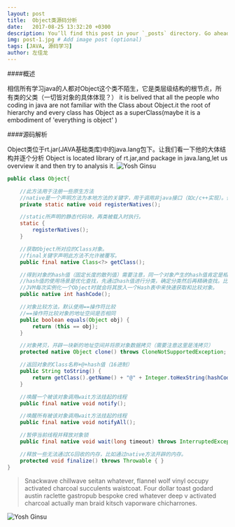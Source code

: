 ```yaml
---
layout: post
title:  Object类源码分析
date:   2017-08-25 13:32:20 +0300
description: You’ll find this post in your `_posts` directory. Go ahead and edit it and re-build the site to see your changes. # Add post description (optional)
img: post-1.jpg # Add image post (optional)
tags: [JAVA, 源码学习]
author: 左佳龙
---
```


####概述

相信所有学习java的人都对Object这个类不陌生，它是类层级结构的根节点，所有类的父类（一切皆对象的具体体现？）
it is belived that all the people who coding in java are not familiar with the Class about Object.it the root of hierarchy and every class has Object as a superClass(maybe it is a embodiment of 'everything is object' )

####源码解析

Object类位于rt.jar(JAVA基础类库)中的java.lang包下。让我们看一下他的大体结构并逐个分析
Object is located library of rt.jar,and package in java.lang,let us overview it and then try to analysis it.
![Yosh Ginsu]({{site.baseurl}}/assets/img/object-overview.png)

```java
public class Object{

    //此方法用于注册一些原生方法
    //native是一个声明方法为本地方法的关键字，用于调用非java接口（如c/c++实现）。例如java本身不能操作系统底层，但可以通过JNI调用其他语言来实现此功能。
    private static native void registerNatives();

    //static所声明的静态代码块，再类被载入时执行。
    static {
        registerNatives();
    }

    //获取Object所对应的Class对象。
    //final关键字声明此方法不允许被覆写。
    public final native Class<?> getClass();

    //得到对象的hash值（固定长度的散列值）需要注意，同一个对象产生的hash值肯定是相同的而不同的对象产生的hash值不一定是不同的。所以不能通过hash值计算对象是否相同，但hash值不同那对象一定不相同。
    //hash值的使用场景是优化查找，先通过hash值进行分类，确定分类然后再精确查找。比如HashMap,HashTable等Hash集合中便于快速确定value位置。
    //JVM每次实例化一个Object时就会将其放入一个Hash表中来快速获取和比较对象。
    public native int hashCode();

    //对象比较方法，默认使用==操作符比较
    //==操作符比较对象的地址空间是否相同
    public boolean equals(Object obj) {
        return (this == obj);
    }

    //对象拷贝，开辟一块新的地址空间并将原对象数据拷贝（需要注意这里是浅拷贝）
    protected native Object clone() throws CloneNotSupportedException;

    //返回对象的Class名称+@+hash值（16进制）
    public String toString() {
        return getClass().getName() + "@" + Integer.toHexString(hashCode());
    }

    //唤醒一个被该对象调用wait方法挂起的线程
    public final native void notify();

    //唤醒所有被该对象调用wait方法挂起的线程
    public final native void notifyAll();

    //暂停当前线程并释放对象锁
    public final native void wait(long timeout) throws InterruptedException;

    //释放一些无法通过CG回收的内存，比如通过native方法开辟的内存。
    protected void finalize() throws Throwable { }
}
```
> Snackwave chillwave seitan whatever, flannel wolf vinyl occupy activated charcoal succulents waistcoat. Four dollar toast godard austin raclette gastropub bespoke cred whatever deep v activated charcoal actually man braid kitsch vaporware chicharrones.

![Yosh Ginsu]({{site.baseurl}}/assets/img/yosh-ginsu.jpg)

